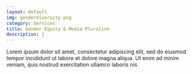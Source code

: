 ```yaml
---
layout: default
img: genderdiversity.png
category: Services
title: Gender Equity & Media Pluralism
description: |
---
```

Lorem ipsum dolor sit amet, consectetur adipiscing elit, sed do eiusmod tempor incididunt ut labore et dolore magna aliqua. Ut enim ad minim veniam, quis nostrud exercitation ullamco laboris nis
